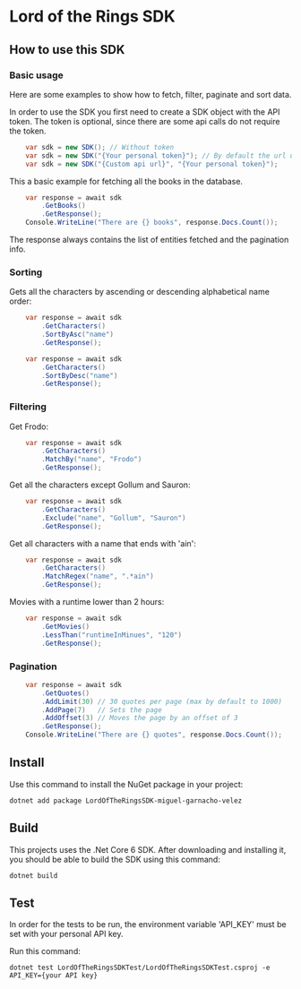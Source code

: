
# Lord of the Rings SDK

## How to use this SDK

### Basic usage 

Here are some examples to show how to fetch, filter, paginate and sort data.

In order to use the SDK you first need to create a SDK object with the API token.
The token is optional, since there are some api calls do not require the token.

```C#
    var sdk = new SDK(); // Without token
    var sdk = new SDK("{Your personal token}"); // By default the url us 'https://the-one-api.dev/v2'.
    var sdk = new SDK("{Custom api url}", "{Your personal token}");
```

This a basic example for fetching all the books in the database.

```C#
    var response = await sdk
        .GetBooks()
        .GetResponse();
    Console.WriteLine("There are {} books", response.Docs.Count());
```

The response always contains the list of entities fetched and the pagination info.

### Sorting

Gets all the characters by ascending or descending alphabetical name order:

```C#
    var response = await sdk
        .GetCharacters()
        .SortByAsc("name")
        .GetResponse();
```

```C#
    var response = await sdk
        .GetCharacters()
        .SortByDesc("name")
        .GetResponse();
```

### Filtering

Get Frodo:

```C#
    var response = await sdk
        .GetCharacters()
        .MatchBy("name", "Frodo")
        .GetResponse();
```

Get all the characters except Gollum and Sauron:

```C#
    var response = await sdk
        .GetCharacters()
        .Exclude("name", "Gollum", "Sauron")
        .GetResponse();
```

Get all characters with a name that ends with 'ain':

```C#
    var response = await sdk
        .GetCharacters()
        .MatchRegex("name", ".*ain")
        .GetResponse();
```

Movies with a runtime lower than 2 hours:

```C#
    var response = await sdk
        .GetMovies()
        .LessThan("runtimeInMinues", "120")
        .GetResponse();
```

### Pagination

```C#
    var response = await sdk
        .GetQuotes()
        .AddLimit(30) // 30 quotes per page (max by default to 1000)
        .AddPage(7)   // Sets the page  
        .AddOffset(3) // Moves the page by an offset of 3
        .GetResponse();
    Console.WriteLine("There are {} quotes", response.Docs.Count());
```

## Install

Use this command to install the NuGet package in your project:
```
dotnet add package LordOfTheRingsSDK-miguel-garnacho-velez
```

## Build

This projects uses the .Net Core 6 SDK. 
After downloading and installing it, you should be able to build the SDK using this command:
```
dotnet build
```

## Test

In order for the tests to be run, the environment variable 'API_KEY' must be set with your personal API key.

Run this command:
```
dotnet test LordOfTheRingsSDKTest/LordOfTheRingsSDKTest.csproj -e API_KEY={your API key}
```
